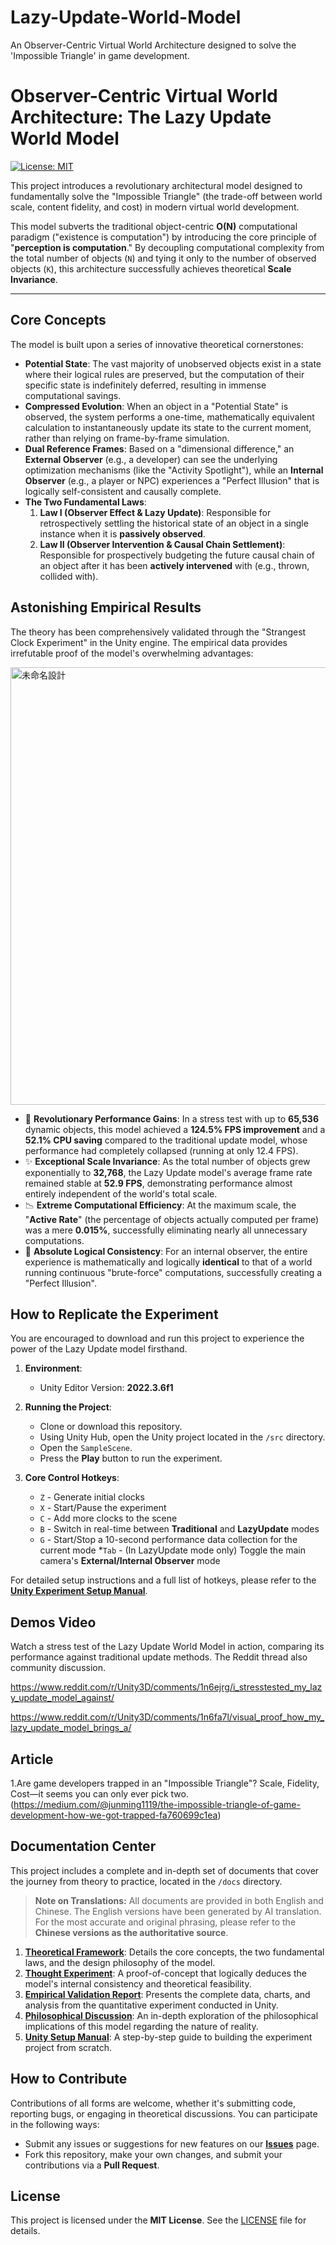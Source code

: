 # Lazy-Update-World-Model
An Observer-Centric Virtual World Architecture designed to solve the 'Impossible Triangle' in game development.

# Observer-Centric Virtual World Architecture: The Lazy Update World Model

[![License: MIT](https://img.shields.io/badge/License-MIT-yellow.svg)](https://opensource.org/licenses/MIT)

This project introduces a revolutionary architectural model designed to fundamentally solve the "Impossible Triangle" (the trade-off between world scale, content fidelity, and cost) in modern virtual world development.

This model subverts the traditional object-centric **O(N)** computational paradigm ("existence is computation") by introducing the core principle of "**perception is computation**." By decoupling computational complexity from the total number of objects (`N`) and tying it only to the number of observed objects (`K`), this architecture successfully achieves theoretical **Scale Invariance**.

---
## Core Concepts

The model is built upon a series of innovative theoretical cornerstones:

* **Potential State**: The vast majority of unobserved objects exist in a state where their logical rules are preserved, but the computation of their specific state is indefinitely deferred, resulting in immense computational savings.
* **Compressed Evolution**: When an object in a "Potential State" is observed, the system performs a one-time, mathematically equivalent calculation to instantaneously update its state to the current moment, rather than relying on frame-by-frame simulation.
* **Dual Reference Frames**: Based on a "dimensional difference," an **External Observer** (e.g., a developer) can see the underlying optimization mechanisms (like the "Activity Spotlight"), while an **Internal Observer** (e.g., a player or NPC) experiences a "Perfect Illusion" that is logically self-consistent and causally complete.
* **The Two Fundamental Laws**:
    1.  **Law I (Observer Effect & Lazy Update)**: Responsible for retrospectively settling the historical state of an object in a single instance when it is **passively observed**.
    2.  **Law II (Observer Intervention & Causal Chain Settlement)**: Responsible for prospectively budgeting the future causal chain of an object after it has been **actively intervened** with (e.g., thrown, collided with).

## Astonishing Empirical Results

The theory has been comprehensively validated through the "Strangest Clock Experiment" in the Unity engine. The empirical data provides irrefutable proof of the model's overwhelming advantages:

<img width="1200" height="700" alt="未命名設計" src="https://github.com/user-attachments/assets/44d944c5-e98a-4961-a3a2-d3616715b9e6" />


-   🚀 **Revolutionary Performance Gains**: In a stress test with up to **65,536** dynamic objects, this model achieved a **124.5% FPS improvement** and a **52.1% CPU saving** compared to the traditional update model, whose performance had completely collapsed (running at only 12.4 FPS).
-   ✨ **Exceptional Scale Invariance**: As the total number of objects grew exponentially to **32,768**, the Lazy Update model's average frame rate remained stable at **52.9 FPS**, demonstrating performance almost entirely independent of the world's total scale.
-   📉 **Extreme Computational Efficiency**: At the maximum scale, the "**Active Rate**" (the percentage of objects actually computed per frame) was a mere **0.015%**, successfully eliminating nearly all unnecessary computations.
-   💯 **Absolute Logical Consistency**: For an internal observer, the entire experience is mathematically and logically **identical** to that of a world running continuous "brute-force" computations, successfully creating a "Perfect Illusion".

## How to Replicate the Experiment

You are encouraged to download and run this project to experience the power of the Lazy Update model firsthand.

1.  **Environment**:
    * Unity Editor Version: **2022.3.6f1**

2.  **Running the Project**:
    * Clone or download this repository.
    * Using Unity Hub, open the Unity project located in the `/src` directory.
    * Open the `SampleScene`.
    * Press the **Play** button to run the experiment.

3.  **Core Control Hotkeys**:
    * `Z` - Generate initial clocks
    * `X` - Start/Pause the experiment 
    * `C` - Add more clocks to the scene
    * `B` - Switch in real-time between **Traditional** and **LazyUpdate** modes
    * `G` - Start/Stop a 10-second performance data collection for the current mode
    *`Tab` - (In LazyUpdate mode only) Toggle the main camera's **External/Internal Observer** mode

For detailed setup instructions and a full list of hotkeys, please refer to the [**Unity Experiment Setup Manual**](docs/4_Unity_Setup_Manual.pdf).

## Demos Video
Watch a stress test of the Lazy Update World Model in action, comparing its performance against traditional update methods. The Reddit thread also community discussion.

https://www.reddit.com/r/Unity3D/comments/1n6ejrg/i_stresstested_my_lazy_update_model_against/

https://www.reddit.com/r/Unity3D/comments/1n6fa7l/visual_proof_how_my_lazy_update_model_brings_a/

## Article

1.Are game developers trapped in an "Impossible Triangle"? Scale, Fidelity, Cost—it seems you can only ever pick two.
(https://medium.com/@junming1119/the-impossible-triangle-of-game-development-how-we-got-trapped-fa760699c1ea)


## Documentation Center

This project includes a complete and in-depth set of documents that cover the journey from theory to practice, located in the `/docs` directory.

> **Note on Translations:** All documents are provided in both English and Chinese. The English versions have been generated by AI translation. For the most accurate and original phrasing, please refer to the **Chinese versions as the authoritative source**.

1.  **[Theoretical Framework](docs/theory/Observer-Centric%20The%20Lazy%20Update%20World%20Model.pdf)**: Details the core concepts, the two fundamental laws, and the design philosophy of the model.
2.  **[Thought Experiment](docs/thoughtExperiment/A%20Thought%20Experiment%20Based%20on%20Clock%20Simulation.pdf)**: A proof-of-concept that logically deduces the model's internal consistency and theoretical feasibility.
3.  **[Empirical Validation Report](docs/experimentReport/Experiment%20Report.pdf)**: Presents the complete data, charts, and analysis from the quantitative experiment conducted in Unity.
4.  **[Philosophical Discussion](docs/philosophicalDiscussion)**: An in-depth exploration of the philosophical implications of this model regarding the nature of reality.
5.  **[Unity Setup Manual](docs/experimentSetup/Unity%20Lazy%20Update%20Experimental%20Architecture%20Setup.pdf)**: A step-by-step guide to building the experiment project from scratch.

## How to Contribute

Contributions of all forms are welcome, whether it's submitting code, reporting bugs, or engaging in theoretical discussions. You can participate in the following ways:

* Submit any issues or suggestions for new features on our [**Issues**](https://github.com/junminglazy/Lazy-Update-World-Model/issues) page.
* Fork this repository, make your own changes, and submit your contributions via a **Pull Request**.

## License

This project is licensed under the **MIT License**. See the [LICENSE](LICENSE) file for details.

